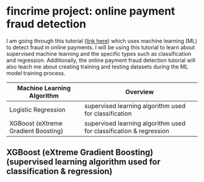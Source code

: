 # fincrime project: online payment fraud detection

I am going through this tutorial ([link here](https://www.geeksforgeeks.org/online-payment-fraud-detection-using-machine-learning-in-python/)) which uses machine learning (ML) to detect fraud in online payments. I will be using this tutorial to learn about supervised machine learning and the specific types such as classification and regression. Additionally, the online payment fraud detection tutorial will also teach me about creating training and testing datasets during the ML model training process.

| Machine Learning Algorithm  | Overview |
| ------------- | ------------- |
| Logistic Regression  | supervised learning algorithm used for classification  | 
| XGBoost (eXtreme Gradient Boosting)  | supervised learning algorithm used for classification & regression  |



## XGBoost (eXtreme Gradient Boosting) (supervised learning algorithm used for classification & regression)


